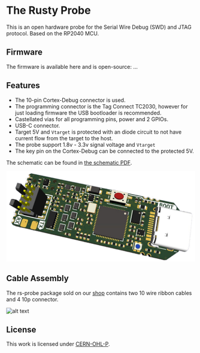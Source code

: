 # The Rusty Probe

This is an open hardware probe for the Serial Wire Debug (SWD) and JTAG protocol.
Based on the RP2040 MCU.

## Firmware

The firmware is available here and is open-source: ...

## Features

* The 10-pin Cortex-Debug connector is used.
* The programming connector is the Tag Connect TC2030, however for just loading firmware the USB bootloader is recommended.
* Castellated vias for all programming pins, power and 2 GPIOs.
* USB-C connector.
* Target 5V and `Vtarget` is protected with an diode circuit to not have current flow from the target to the host.
* The probe support 1.8v - 3.3v signal voltage and `Vtarget`
* The key pin on the Cortex-Debug can be connected to the protected 5V.

The schematic can be found in [the schematic PDF](rs-probe-v1.0-rev-e.pdf).

![alt text](rs-probe-rev-e.jpg "probe")

## Cable Assembly

The rs-probe package sold on our [shop](https://shop.probe.rs) contains two 10 wire ribbon cables and 4 10p connector.

![alt text](docs/cable-asssembly-instructions.png "cable assembly")

## License

This work is licensed under [CERN-OHL-P](cern_ohl_p_v2.txt).
